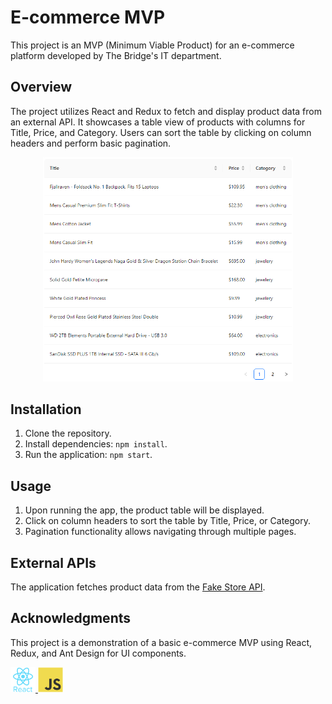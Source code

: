 # E-commerce MVP

This project is an MVP (Minimum Viable Product) for an e-commerce platform developed by The Bridge's IT department.

## Overview

The project utilizes React and Redux to fetch and display product data from an external API. It showcases a table view of products with columns for Title, Price, and Category. Users can sort the table by clicking on column headers and perform basic pagination.

<p align="center">
  <img src="src/assets/p-t-preview.PNG" alt="Preview of the table" width="400" />
</p>



## Installation

1. Clone the repository.
2. Install dependencies: `npm install`.
3. Run the application: `npm start`.

## Usage

1. Upon running the app, the product table will be displayed.
2. Click on column headers to sort the table by Title, Price, or Category.
3. Pagination functionality allows navigating through multiple pages.

## External APIs

The application fetches product data from the [Fake Store API](https://fakestoreapi.com/).

## Acknowledgments

This project is a demonstration of a basic e-commerce MVP using React, Redux, and Ant Design for UI components.

 <a href="https://reactjs.org/" target="_blank" rel="noreferrer"> <img src="https://raw.githubusercontent.com/devicons/devicon/master/icons/react/react-original-wordmark.svg" alt="react" width="40" height="40"/> </a>
<a href="https://developer.mozilla.org/en-US/docs/Web/JavaScript" target="_blank" rel="noreferrer"> <img src="https://raw.githubusercontent.com/devicons/devicon/master/icons/javascript/javascript-original.svg" alt="javascript" width="40" height="40"/> </a> 